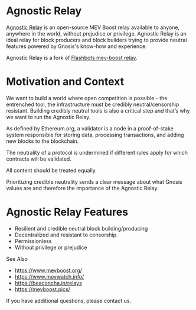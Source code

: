 # Agnostic Relay

[Agnostic Relay](http://agnostic-relay.net/) is an open-source MEV Boost relay available to anyone, anywhere in the world, without prejudice or privilege. Agnostic Relay is an ideal relay for block producers and block builders trying to provide neutral features powered by Gnosis's know-how and experience.

Agnostic Relay is a fork of [Flashbots mev-boost relay](https://github.com/flashbots/mev-boost-relay).

# Motivation and Context

We want to build a world where open competition is possible - the entrenched tool, the infrastructure must be credibly neutral/censorship resistant.  Building credibly neutral tools is also a critical step and that’s why we want to run the Agnostic Relay.

As defined by Ethereum.org, a validator is a node in a proof-of-stake system responsible for storing data, processing transactions, and adding new blocks to the blockchain.
 
The neutrality of a protocol is undermined if different rules apply for which contracts will be validated. 

All content should be treated equally.

Prioritizing credible neutrality sends a clear message about what Gnosis values are and therefore the importance of the Agnostic Relay.

# Agnostic Relay Features 

* Resilient and credible neutral block building/producing
* Decentralized and resistant to censorship.
* Permissionless
* Without privilege or prejudice

See Also

* https://www.mevboost.org/ 
* https://www.mevwatch.info/ 
* https://beaconcha.in/relays 
* https://mevboost.pics/ 

If you have additional questions, please contact us. 
